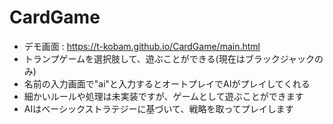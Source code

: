 # CardGame

- デモ画面 : https://t-kobam.github.io/CardGame/main.html
- トランプゲームを選択肢して、遊ぶことができる(現在はブラックジャックのみ)
- 名前の入力画面で"ai"と入力するとオートプレイでAIがプレイしてくれる
- 細かいルールや処理は未実装ですが、ゲームとして遊ぶことができます
- AIはベーシックストラテジーに基づいて、戦略を取ってプレイします
